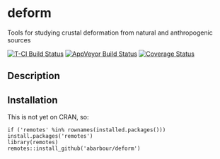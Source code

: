 # deform

Tools for studying crustal deformation from natural and anthropogenic sources

[![T-CI Build Status](https://travis-ci.org/abarbour/deform.svg?branch=master)](https://travis-ci.org/abarbour/deform) [![AppVeyor Build Status](https://ci.appveyor.com/api/projects/status/github/abarbour/deform?branch=master&svg=true)](https://ci.appveyor.com/project/abarbour/deform) [![Coverage Status](https://img.shields.io/codecov/c/github/abarbour/deform/master.svg)](https://codecov.io/github/abarbour/deform?branch=master)

## Description

## Installation

This is not yet on CRAN, so:

```{r}
if ('remotes' %in% rownames(installed.packages())) install.packages('remotes')
library(remotes)
remotes::install_github('abarbour/deform')
```
